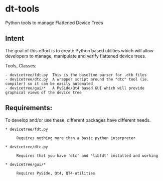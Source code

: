 dt-tools
========

Python tools to manage Flattened Device Trees

Intent
------

The goal of this effort is to create Python based utilities which will allow developers to manage, manipulate and verify flattened device trees.


Tools, Classes:

    - devicetree/fdt.py  This is the baseline parser for .dtb files
    - devicetree/dtc.py  A wrapper script around the "dtc" tool (ie. compiler) so it can be easily automated
    - devicetree/gui/*   A PySide/Qt4 based GUI which will provide graphical views of the device tree


Requirements:
------------

  To develop and/or use these, different packages have different needs.

    * devicetree/fdt.py

         Requires nothing more than a basic python interpreter

    * devicetree/dtc.py

         Requires that you have 'dtc' and 'libfdt' installed and working

    * devicetree/gui/*

         Requires PySide, Qt4, QT4-utilities



	 